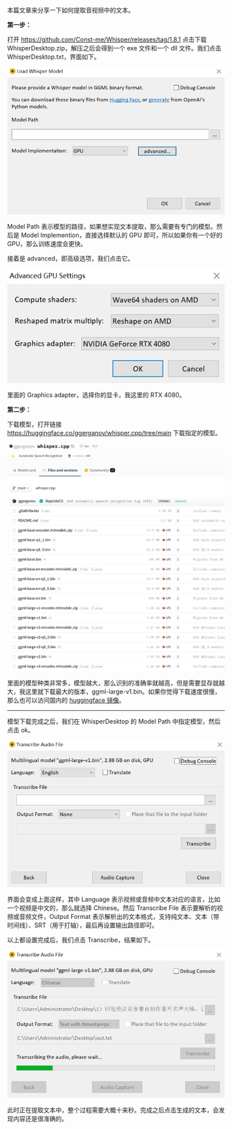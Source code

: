 本篇文章来分享一下如何提取音视频中的文本。

**第一步：**

打开 https://github.com/Const-me/Whisper/releases/tag/1.8.1 点击下载 WhisperDesktop.zip，解压之后会得到一个 exe 文件和一个 dll 文件。我们点击 WhisperDesktop.txt，界面如下。

![](./pic/1.png)

Model Path 表示模型的路径，如果想实现文本提取，那么需要有专门的模型。然后是 Model Implemention，直接选择默认的 GPU 即可，所以如果你有一个好的 GPU，那么训练速度会更快。

接着是 advanced，即高级选项，我们点击它。

![](./pic/2.png)

里面的 Graphics adapter，选择你的显卡，我这里的 RTX 4080。

**第二步：**

下载模型，打开链接 https://huggingface.co/ggerganov/whisper.cpp/tree/main 下载指定的模型。

![](./pic/3.png)

里面的模型种类非常多，模型越大，那么识别的准确率就越高，但是需要显存就越大，我这里就下载最大的版本，ggml-large-v1.bin。如果你觉得下载速度很慢，那么也可以访问国内的 [huggingface 镜像](https://hf-mirror.com/ggerganov/whisper.cpp/tree/main)。

----

模型下载完成之后，我们在 WhisperDesktop 的 Model Path 中指定模型，然后点击 ok。

![](./pic/4.png)

界面会变成上面这样，其中 Language 表示视频或音频中文本对应的语言，比如一个视频是中文的，那么就选择 Chinese。然后 Transcribe File 表示要解析的视频或音频文件，Output Format 表示解析出的文本格式，支持纯文本、文本（带时间线）、SRT（用于打轴），最后再设置输出路径即可。

以上都设置完成后，我们点击 Transcribe，结果如下。

![](./pic/5.png)

此时正在提取文本中，整个过程需要大概十来秒。完成之后点击生成的文本，会发现内容还是很准确的。